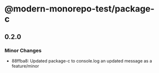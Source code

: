 # @modern-monorepo-test/package-c

## 0.2.0
### Minor Changes

- 88ffba8: Updated package-c to console.log an updated message as a feature/minor
